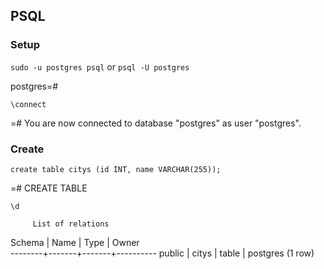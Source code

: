 ## PSQL

### Setup

`sudo -u postgres psql` or `psql -U postgres`

postgres=#

`\connect`

=# You are now connected to database "postgres" as user "postgres".

### Create

`create table citys (id INT, name VARCHAR(255));`

=# CREATE TABLE

`\d`

         List of relations
 Schema | Name  | Type  |  Owner   
--------+-------+-------+----------
 public | citys | table | postgres
(1 row)
